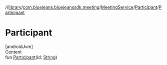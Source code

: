 //[library](../../../../index.md)/[com.bluejeans.bluejeanssdk.meeting](../../index.md)/[MeetingService](../index.md)/[Participant](index.md)/[Participant](-participant.md)



# Participant  
[androidJvm]  
Content  
fun [Participant](-participant.md)(id: [String](https://kotlinlang.org/api/latest/jvm/stdlib/kotlin/-string/index.html))  



